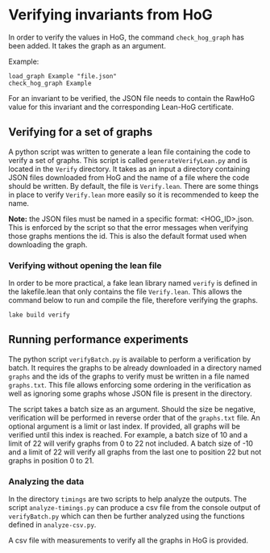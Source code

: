 # Verifying invariants from HoG

In order to verify the values in HoG, the command `check_hog_graph` has been
added. It takes the graph as an argument.

Example:

```
load_graph Example "file.json"
check_hog_graph Example
```

For an invariant to be verified, the JSON file needs to contain the RawHoG value
for this invariant and the corresponding Lean-HoG certificate.

## Verifying for a set of graphs

A python script was written to generate a lean file containing the code to
verify a set of graphs. This script is called `generateVerifyLean.py` and is
located in the `Verify` directory. It takes as an input a directory containing
JSON files downloaded from HoG and the name of a file where the code should be
written. By default, the file is `Verify.lean`. There are some things in place
to verify `Verify.lean` more easily so it is recommended to keep the name.

**Note:** the JSON files must be named in a specific format: <HOG_ID>.json. This
is enforced by the script so that the error messages when verifying those graphs
mentions the id. This is also the default format used when downloading the graph.

### Verifying without opening the lean file

In order to be more practical, a fake lean library named `verify` is defined in
the lakefile.lean that only contains the file `Verify.lean`. This allows the
command below to run and compile the file, therefore verifying the graphs.

`lake build verify`

## Running performance experiments

The python script `verifyBatch.py` is available to perform a verification by
batch. It requires the graphs to be already downloaded in a directory named
`graphs` and the ids of the graphs to verify must be written in a file named
`graphs.txt`. This file allows enforcing some ordering in the verification as
well as ignoring some graphs whose JSON file is present in the directory.

The script takes a batch size as an argument. Should the size be negative,
verification will be performed in reverse order that of the `graphs.txt` file.
An optional argument is a limit or last index. If provided, all graphs will be
verified until this index is reached. For example, a batch size of 10 and a
limit of 22 will verify graphs from 0 to 22 not included. A batch size of -10
and a limit of 22 will verify all graphs from the last one to position 22 but
not graphs in position 0 to 21.

### Analyzing the data

In the directory `timings` are two scripts to help analyze the outputs. The
script `analyze-timings.py` can produce a csv file from the console output of 
`verifyBatch.py` which can then be further analyzed using the functions defined
in `analyze-csv.py`.

A csv file with measurements to verify all the graphs in HoG is provided.
